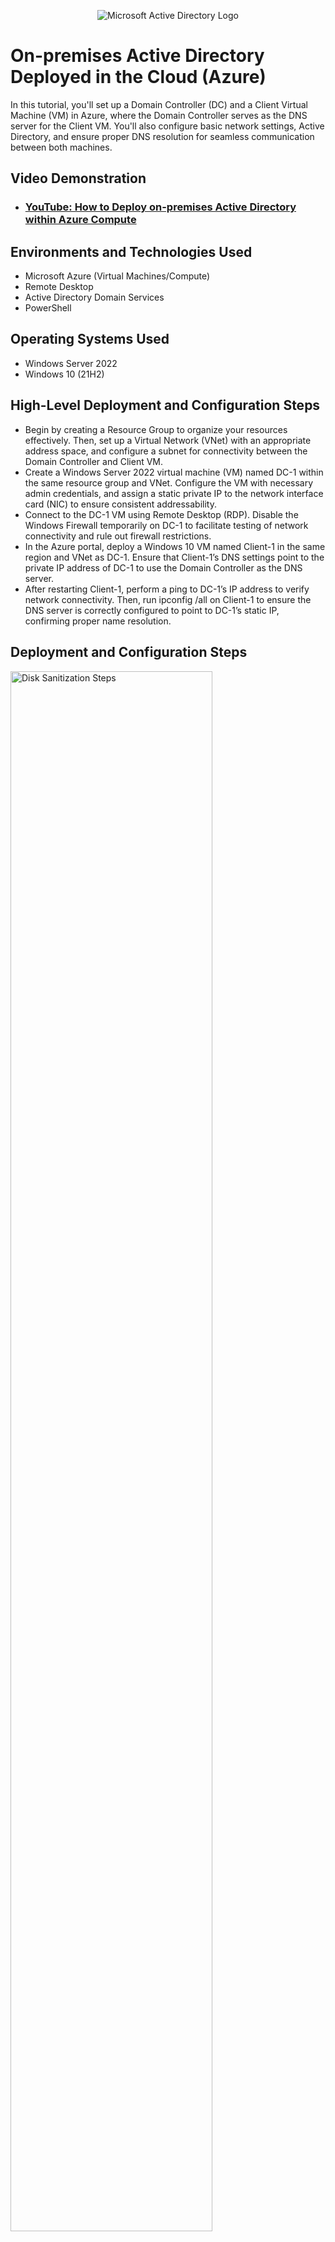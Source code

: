 <p align="center">
<img src="https://i.imgur.com/pU5A58S.png" alt="Microsoft Active Directory Logo"/>
</p>

<h1>On-premises Active Directory Deployed in the Cloud (Azure)</h1>
In this tutorial, you'll set up a Domain Controller (DC) and a Client Virtual Machine (VM) in Azure, where the Domain Controller serves as the DNS server for the Client VM. You'll also configure basic network settings, Active Directory, and ensure proper DNS resolution for seamless communication between both machines.<br />


<h2>Video Demonstration</h2>

- ### [YouTube: How to Deploy on-premises Active Directory within Azure Compute](https://www.youtube.com)

<h2>Environments and Technologies Used</h2>

- Microsoft Azure (Virtual Machines/Compute)
- Remote Desktop
- Active Directory Domain Services
- PowerShell

<h2>Operating Systems Used </h2>

- Windows Server 2022
- Windows 10 (21H2)

<h2>High-Level Deployment and Configuration Steps</h2>

- Begin by creating a Resource Group to organize your resources effectively. Then, set up a Virtual Network (VNet) with an appropriate address space, and configure a subnet for connectivity between the Domain Controller and Client VM.
- Create a Windows Server 2022 virtual machine (VM) named DC-1 within the same resource group and VNet. Configure the VM with necessary admin credentials, and assign a static private IP to the network interface card (NIC) to ensure consistent addressability.
- Connect to the DC-1 VM using Remote Desktop (RDP). Disable the Windows Firewall temporarily on DC-1 to facilitate testing of network connectivity and rule out firewall restrictions.
- In the Azure portal, deploy a Windows 10 VM named Client-1 in the same region and VNet as DC-1. Ensure that Client-1’s DNS settings point to the private IP address of DC-1 to use the Domain Controller as the DNS server.
- After restarting Client-1, perform a ping to DC-1’s IP address to verify network connectivity. Then, run ipconfig /all on Client-1 to ensure the DNS server is correctly configured to point to DC-1’s static IP, confirming proper name resolution.

<h2>Deployment and Configuration Steps</h2>

<p>
<img src="https://i.imgur.com/DJmEXEB.png" height="80%" width="80%" alt="Disk Sanitization Steps"/>
</p>
<p>
Lorem ipsum dolor sit amet, consectetur adipiscing elit, sed do eiusmod tempor incididunt ut labore et dolore magna aliqua. Ut enim ad minim veniam, quis nostrud exercitation ullamco laboris nisi ut aliquip ex ea commodo consequat. Duis aute irure dolor in reprehenderit in voluptate velit esse cillum dolore eu fugiat nulla pariatur.
</p>
<br />

<p>
<img src="https://i.imgur.com/DJmEXEB.png" height="80%" width="80%" alt="Disk Sanitization Steps"/>
</p>
<p>
Lorem ipsum dolor sit amet, consectetur adipiscing elit, sed do eiusmod tempor incididunt ut labore et dolore magna aliqua. Ut enim ad minim veniam, quis nostrud exercitation ullamco laboris nisi ut aliquip ex ea commodo consequat. Duis aute irure dolor in reprehenderit in voluptate velit esse cillum dolore eu fugiat nulla pariatur.
</p>
<br />
